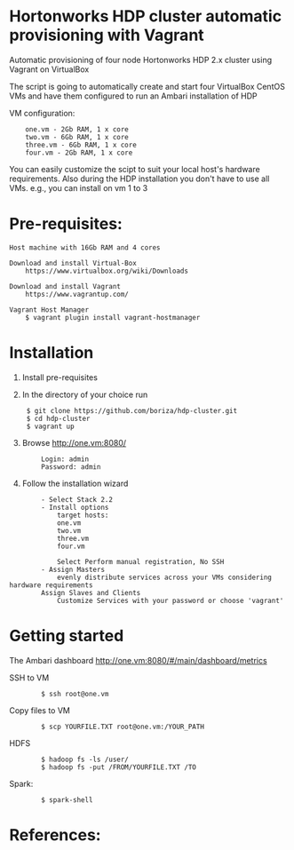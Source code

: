 # Hortonworks HDP cluster automatic provisioning with Vagrant
Automatic provisioning of four node Hortonworks HDP 2.x cluster using Vagrant on VirtualBox

The script is going to automatically create and start four VirtualBox CentOS VMs and have them configured to run an Ambari installation of HDP

VM configuration:
		
		one.vm - 2Gb RAM, 1 x core
		two.vm - 6Gb RAM, 1 x core
		three.vm - 6Gb RAM, 1 x core
		four.vm - 2Gb RAM, 1 x core 
You can easily customize the scipt to suit your local host's hardware requirements. Also during the HDP installation you don't have to use all VMs. e.g., you can install on vm 1 to 3


# Pre-requisites:

	Host machine with 16Gb RAM and 4 cores

	Download and install Virtual-Box 
		https://www.virtualbox.org/wiki/Downloads

	Download and install Vagrant
		https://www.vagrantup.com/

	Vagrant Host Manager
		$ vagrant plugin install vagrant-hostmanager


# Installation

1) Install pre-requisites

2) In the directory of your choice run 

		$ git clone https://github.com/boriza/hdp-cluster.git
		$ cd hdp-cluster
		$ vagrant up

3) Browse http://one.vm:8080/
```
		Login: admin
		Password: admin
```

4) Follow the installation wizard
```
		- Select Stack 2.2
		- Install options 
			target hosts:
			one.vm
			two.vm
			three.vm
			four.vm

			Select Perform manual registration, No SSH
		- Assign Masters 
     		evenly distribute services across your VMs considering hardware requirements
     	Assign Slaves and Clients
			Customize Services with your password or choose 'vagrant' 
```

# Getting started
The Ambari dashboard
	http://one.vm:8080/#/main/dashboard/metrics

SSH to VM
```
		$ ssh root@one.vm
```

Copy files to VM
```
		$ scp YOURFILE.TXT root@one.vm:/YOUR_PATH
```
HDFS
```
		$ hadoop fs -ls /user/
		$ hadoop fs -put /FROM/YOURFILE.TXT /TO
```
Spark:
```
		$ spark-shell
```

# References:
